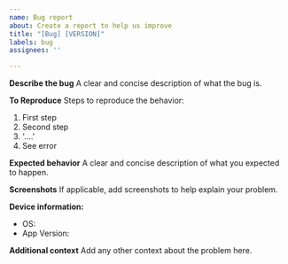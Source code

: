```yaml
---
name: Bug report
about: Create a report to help us improve
title: "[Bug] [VERSION]"
labels: bug
assignees: ''

---
```


**Describe the bug**
A clear and concise description of what the bug is.

**To Reproduce**
Steps to reproduce the behavior:
1. First step
2. Second step
3.  '....'
4. See error

**Expected behavior**
A clear and concise description of what you expected to happen.

**Screenshots**
If applicable, add screenshots to help explain your problem.

**Device information:**
 - OS: 
 - App Version:

**Additional context**
Add any other context about the problem here.
